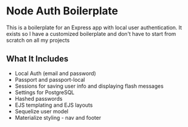 # Node Auth Boilerplate

This is a boilerplate for an Express app with local user authentication. It exists so I have a customized boilerplate and don't have to start from scratch on all my projects

## What It Includes

* Local Auth (email and password)
* Passport and passport-local
* Sessions for saving user info and displaying flash messages
* Settings for PostgreSQL
* Hashed passwords
* EJS templating and EJS layouts
* Sequelize user model
* Materialize styling - nav and footer

